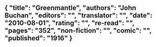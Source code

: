 {
 "title": "Greenmantle",
 "authors": "John Buchan",
 "editors": "",
 "translator": "",
 "date": "2010-08-01",
 "rating": "",
 "re-read": "",
 "pages": "352",
 "non-fiction": "",
 "comic": "",
 "published": "1916"
}
---

